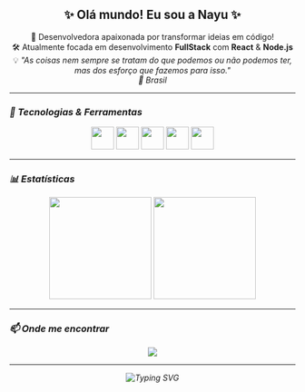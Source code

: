 <h2 align="center">✨ Olá mundo! Eu sou a Nayu ✨</h2>

<p align="center">
  🌸 Desenvolvedora apaixonada por transformar ideias em código!<br>
  🛠️ Atualmente focada em desenvolvimento <strong>FullStack</strong> com <strong>React</strong> & <strong>Node.js</strong><br>
  💡 <em>"As coisas nem sempre se tratam do que podemos ou não podemos ter, mas dos esforço que fazemos para isso."<em><br>
  📍 Brasil 
</p>

---

### 🚀 Tecnologias & Ferramentas
<div align="center">
  <img src="https://cdn.jsdelivr.net/gh/devicons/devicon/icons/react/react-original.svg" width="40" height="40" />
  <img src="https://cdn.jsdelivr.net/gh/devicons/devicon/icons/nodejs/nodejs-original.svg" width="40" height="40" />
  <img src="https://cdn.jsdelivr.net/gh/devicons/devicon/icons/javascript/javascript-original.svg" width="40" height="40" />
  <img src="https://cdn.jsdelivr.net/gh/devicons/devicon/icons/html5/html5-original.svg" width="40" height="40" />
  <img src="https://cdn.jsdelivr.net/gh/devicons/devicon/icons/css3/css3-original.svg" width="40" height="40" />
</div>

---

### 📊 Estatísticas 
<div align="center">
  <img height="180em" src="https://github-readme-stats.vercel.app/api?username=Nayu-mi&show_icons=true&theme=tokyonight&hide_title=true"/>
  <img height="180em" src="https://github-readme-stats.vercel.app/api/top-langs/?username=Nayu-mi&layout=compact&theme=tokyonight&hide_title=true"/>
</div>

---

### 📫 Onde me encontrar
<p align="center">
  <a href="https://www.linkedin.com/in/seulinkedin/" target="_blank">
    <img src="https://img.shields.io/badge/-LinkedIn-blue?style=flat-square&logo=Linkedin&logoColor=white" />
  </a>
</p>

---

<p align="center">
  <img src="https://readme-typing-svg.demolab.com?font=Fira+Code&pause=1000&color=F78DA7&center=true&vCenter=true&width=435&lines=Entre+ch%C3%A1s+e+commits+%E2%98%95%EF%B8%8F%F0%9F%92%BB" alt="Typing SVG" />
</p>

